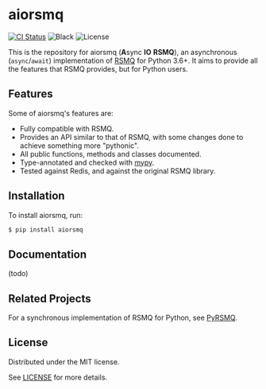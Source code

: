 # aiorsmq
[![CI Status](https://github.com/federicotdn/aiorsmq/workflows/CI/badge.svg)](https://github.com/federicotdn/aiorsmq/actions)
![Black](https://img.shields.io/badge/code%20style-black-000000.svg)
![License](https://img.shields.io/github/license/federicotdn/aiorsmq.svg)

This is the repository for aiorsmq (**A**sync **IO** **RSMQ**), an asynchronous (`async`/`await`) implementation of [RSMQ](https://github.com/smrchy/rsmq) for Python 3.6+. It aims to provide all the features that RSMQ provides, but for Python users.

## Features
Some of aiorsmq's features are:
- Fully compatible with RSMQ.
- Provides an API similar to that of RSMQ, with some changes done to achieve something more "pythonic".
- All public functions, methods and classes documented.
- Type-annotated and checked with [mypy](http://mypy-lang.org/).
- Tested against Redis, and against the original RSMQ library.

## Installation
To install aiorsmq, run:
```bash
$ pip install aiorsmq
```

## Documentation
(todo)

## Related Projects
For a synchronous implementation of RSMQ for Python, see [PyRSMQ](https://github.com/mlasevich/PyRSMQ).

## License
Distributed under the MIT license.

See [LICENSE](LICENSE) for more details.
